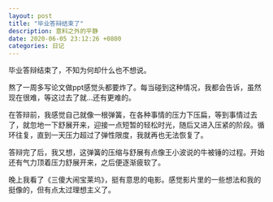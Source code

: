 ```yaml
---
layout: post
title: "毕业答辩结束了"
description: 意料之外的平静
date: 2020-06-05 23:12:26 +0800
categories: 日记
---
```


毕业答辩结束了，不知为何却什么也不想说。

熬了一周多写论文做ppt感觉头都要炸了。每当碰到这种情况，我都会告诉，虽然现在很难，等这过去了就...还有更难的。

在答辩前，我感觉自己就像一根弹簧，在各种事情的压力下压扁，等到事情过去了，就忽地一下舒展开来，迎接一点短暂的轻松时光，随后又进入压紧的阶段。循环往复，直到一天压力超过了弹性限度，我就再也无法恢复了。

答辩完了后，我又想，这弹簧的压缩与舒展有点像王小波说的牛被锤的过程。开始还有气力顶着压力舒展开来，之后便逐渐疲软了。

晚上我看了《三傻大闹宝莱坞》，挺有意思的电影。感觉影片里的一些想法和我的挺像的，但有点太过理想主义了。

